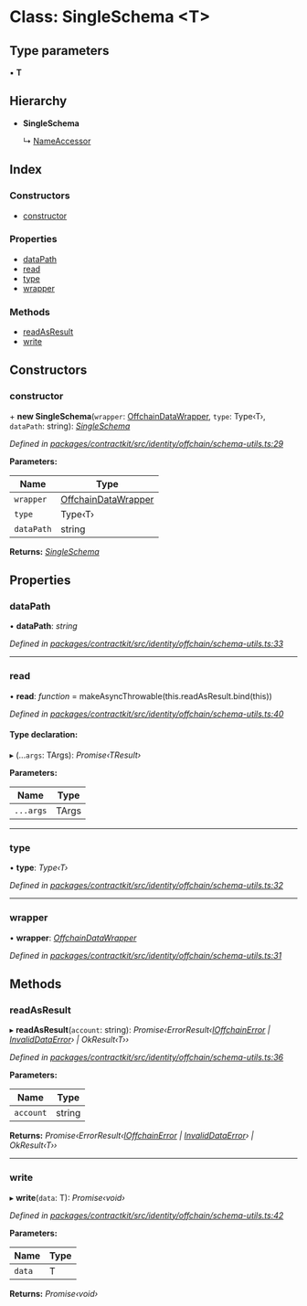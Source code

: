 # Class: SingleSchema <**T**>

## Type parameters

▪ **T**

## Hierarchy

* **SingleSchema**

  ↳ [NameAccessor](_identity_offchain_schemas_.nameaccessor.md)

## Index

### Constructors

* [constructor](_identity_offchain_schema_utils_.singleschema.md#constructor)

### Properties

* [dataPath](_identity_offchain_schema_utils_.singleschema.md#datapath)
* [read](_identity_offchain_schema_utils_.singleschema.md#read)
* [type](_identity_offchain_schema_utils_.singleschema.md#type)
* [wrapper](_identity_offchain_schema_utils_.singleschema.md#wrapper)

### Methods

* [readAsResult](_identity_offchain_schema_utils_.singleschema.md#readasresult)
* [write](_identity_offchain_schema_utils_.singleschema.md#write)

## Constructors

###  constructor

\+ **new SingleSchema**(`wrapper`: [OffchainDataWrapper](_identity_offchain_data_wrapper_.offchaindatawrapper.md), `type`: Type‹T›, `dataPath`: string): *[SingleSchema](_identity_offchain_schema_utils_.singleschema.md)*

*Defined in [packages/contractkit/src/identity/offchain/schema-utils.ts:29](https://github.com/celo-org/celo-monorepo/blob/master/packages/contractkit/src/identity/offchain/schema-utils.ts#L29)*

**Parameters:**

Name | Type |
------ | ------ |
`wrapper` | [OffchainDataWrapper](_identity_offchain_data_wrapper_.offchaindatawrapper.md) |
`type` | Type‹T› |
`dataPath` | string |

**Returns:** *[SingleSchema](_identity_offchain_schema_utils_.singleschema.md)*

## Properties

###  dataPath

• **dataPath**: *string*

*Defined in [packages/contractkit/src/identity/offchain/schema-utils.ts:33](https://github.com/celo-org/celo-monorepo/blob/master/packages/contractkit/src/identity/offchain/schema-utils.ts#L33)*

___

###  read

• **read**: *function* = makeAsyncThrowable(this.readAsResult.bind(this))

*Defined in [packages/contractkit/src/identity/offchain/schema-utils.ts:40](https://github.com/celo-org/celo-monorepo/blob/master/packages/contractkit/src/identity/offchain/schema-utils.ts#L40)*

#### Type declaration:

▸ (...`args`: TArgs): *Promise‹TResult›*

**Parameters:**

Name | Type |
------ | ------ |
`...args` | TArgs |

___

###  type

• **type**: *Type‹T›*

*Defined in [packages/contractkit/src/identity/offchain/schema-utils.ts:32](https://github.com/celo-org/celo-monorepo/blob/master/packages/contractkit/src/identity/offchain/schema-utils.ts#L32)*

___

###  wrapper

• **wrapper**: *[OffchainDataWrapper](_identity_offchain_data_wrapper_.offchaindatawrapper.md)*

*Defined in [packages/contractkit/src/identity/offchain/schema-utils.ts:31](https://github.com/celo-org/celo-monorepo/blob/master/packages/contractkit/src/identity/offchain/schema-utils.ts#L31)*

## Methods

###  readAsResult

▸ **readAsResult**(`account`: string): *Promise‹ErrorResult‹[IOffchainError](../interfaces/_identity_offchain_schema_utils_.ioffchainerror.md) | [InvalidDataError](../interfaces/_identity_offchain_schema_utils_.invaliddataerror.md)› | OkResult‹T››*

*Defined in [packages/contractkit/src/identity/offchain/schema-utils.ts:36](https://github.com/celo-org/celo-monorepo/blob/master/packages/contractkit/src/identity/offchain/schema-utils.ts#L36)*

**Parameters:**

Name | Type |
------ | ------ |
`account` | string |

**Returns:** *Promise‹ErrorResult‹[IOffchainError](../interfaces/_identity_offchain_schema_utils_.ioffchainerror.md) | [InvalidDataError](../interfaces/_identity_offchain_schema_utils_.invaliddataerror.md)› | OkResult‹T››*

___

###  write

▸ **write**(`data`: T): *Promise‹void›*

*Defined in [packages/contractkit/src/identity/offchain/schema-utils.ts:42](https://github.com/celo-org/celo-monorepo/blob/master/packages/contractkit/src/identity/offchain/schema-utils.ts#L42)*

**Parameters:**

Name | Type |
------ | ------ |
`data` | T |

**Returns:** *Promise‹void›*
